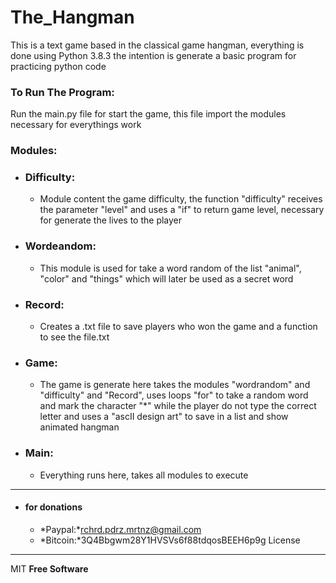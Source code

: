 # The_Hangman
 This is a text game based in the classical game hangman, everything is done using Python 3.8.3 the intention is generate a basic program for practicing python code
### To Run The Program:
Run the main.py file for start the game, this file import the modules necessary for everythings work
### Modules:
 * ### Difficulty:
   * Module content the game difficulty, the function "difficulty" receives the parameter "level" and uses a "if" to return game level, necessary for generate the lives to the player
* ### Wordeandom:
  * This module is used for take a word random of the list "animal", "color" and "things" which will later be used as a secret word
* ### Record:  
  * Creates a .txt file to save players who won the game and a function to see the file.txt
* ### Game:
  * The game is generate here takes the modules "wordrandom" and "difficulty" and "Record", uses loops "for" to take a random word and mark the character "*" while the player do not type the correct letter and uses a "ascII design art"  to save in a list and show animated hangman
* ### Main:
  * Everything runs here, takes all modules to execute
***
* ####  for donations
  * *Paypal:*rchrd.pdrz.mrtnz@gmail.com
  * *Bitcoin:*3Q4Bbgwm28Y1HVSVs6f88tdqosBEEH6p9g
License
----
MIT
**Free Software**